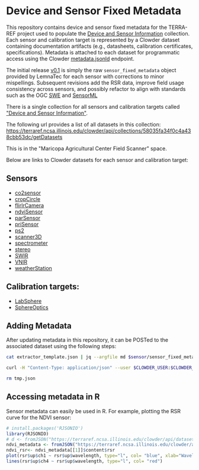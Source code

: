# Device and Sensor Fixed Metadata

This repository contains device and sensor fixed metadata for the TERRA-REF project used to populate the [Device and Sensor Information](https://terraref.ncsa.illinois.edu/clowder/collection/58035fa34f0c4a438cbb53dc) collection. Each sensor and calibration target is represented by a Clowder dataset containing documentation artifacts (e.g., datasheets, calibration certificates, specifications).  Metadata is attached to each dataset for programmatic access using the Clowder [metadata.jsonld](https://terraref.ncsa.illinois.edu/clowder/assets/docs/api/index.html#!/datasets/addMetadataJsonLD) endpoint.

The initial release [v0.1](https://github.com/terraref/sensor-metadata/releases/tag/v0.1) is simply the raw ```sensor_fixed_metadata``` object provided by LemnaTec for each sensor with corrections to minor mispellings. Subsequent revisions add the RSR data, improve field usage consistency across sensors, and possibly refactor to align with standards such as the OGC [SWE](http://www.opengeospatial.org/ogc/markets-technologies/swe) and [SensorML](http://www.sensorml.com/)


There is a single collection for all sensors and calibration targets called ["Device and Sensor Information"](https://terraref.ncsa.illinois.edu/clowder/collection/58035fa34f0c4a438cbb53dc).

The following url provides a list of all datasets in this collection:
https://terraref.ncsa.illinois.edu/clowder/api/collections/58035fa34f0c4a438cbb53dc/getDatasets

This is in the "Maricopa Agricultural Center Field Scanner" space.

Below are links to Clowder datasets for each sensor and calibration target:

## Sensors

* [co2sensor](https://terraref.ncsa.illinois.edu/clowder/datasets/581787d94f0ce77b6655b819)
* [cropCircle](https://terraref.ncsa.illinois.edu/clowder/datasets/580361164f0c4a438cbb546c)
* [flirlrCamera](https://terraref.ncsa.illinois.edu/clowder/datasets/5817877a4f0ce77b6655b320)
* [ndviSensor](https://terraref.ncsa.illinois.edu/clowder/datasets/581787524f0ce77b6655b2c7)
* [parSensor](https://terraref.ncsa.illinois.edu/clowder/datasets/581788344f0ce77b6655bf23)
* [priSensor](https://terraref.ncsa.illinois.edu/clowder/datasets/581789524f0ce77b6655ccf9)
* [ps2](https://terraref.ncsa.illinois.edu/clowder/datasets/581789834f0ce77b6655cee4)
* [scanner3D](https://terraref.ncsa.illinois.edu/clowder/datasets/581789af4f0ce77b6655d094)
* [spectrometer](https://terraref.ncsa.illinois.edu/clowder/datasets/581789ca4f0ce77b6655d0f5)
* [stereo](https://terraref.ncsa.illinois.edu/clowder/datasets/5817873d4f0ce77b6655b269)
* [SWIR](https://terraref.ncsa.illinois.edu/clowder/datasets/5817870c4f0ce77b6655aecd)
* [VNIR](https://terraref.ncsa.illinois.edu/clowder/datasets/581787264f0ce77b6655b125)
* [weatherStation](https://terraref.ncsa.illinois.edu/clowder/datasets/58178a744f0ce77b6655d38a)

## Calibration targets:

* [LabSphere](https://terraref.ncsa.illinois.edu/clowder/api/datasets/5817c7c84f0c63f2a8ca5e6c)
* [SphereOptics](https://terraref.ncsa.illinois.edu/clowder/api/datasets/5818bb544f0c63f2a8d20963)

## Adding Metadata
After updating metadata in this repository, it can be POSTed to the associated dataset using the following steps:

```sh
cat extractor_template.json | jq --argfile md $sensor/sensor_fixed_metadata.json '.content |= $md' > tmp.json

curl -H "Content-Type: application/json" --user $CLOWDER_USER:$CLOWDER_PASSWORD -X POST --data @tmp.json $(cat $sensor/dataset.id)/metadata.jsonld

rm tmp.json
```

## Accessing metadata in R

Sensor metadata can easily be used in R. For example, plotting the RSR curve for the NDVI sensor:

```r
# install.packages('RJSONIO')
library(RJSONIO)
# d <- fromJSON("https://terraref.ncsa.illinois.edu/clowder/api/datasets/{id}/metadata.jsonld")
ndvi_metadata <- fromJSON("https://terraref.ncsa.illinois.edu/clowder/api/datasets/581787524f0ce77b6655b2c7/metadata.jsonld")
ndvi_rsr<- ndvi_metadata[[1]]$content$rsr 
plot(rsr$up$ch1 ~ rsr$up$wavelength, type="l", col= "blue", xlab="Wavelength [nm]", ylab="Response")
lines(rsr$up$ch4 ~ rsr$up$wavelength, type="l", col= "red")
```
